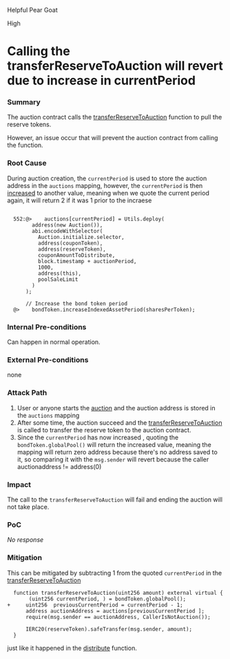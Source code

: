 Helpful Pear Goat

High

# Calling the transferReserveToAuction will revert due to increase in currentPeriod

### Summary

The auction contract calls the  [transferReserveToAuction](https://github.com/sherlock-audit/2024-12-plaza-finance/blob/14a962c52a8f4731bbe4655a2f6d0d85e144c7c2/plaza-evm/src/Pool.sol#L577)  function to pull the reserve tokens.

However, an issue occur that will prevent the auction contract from calling the function.

### Root Cause

During auction creation, the `currentPeriod` is used to store the auction address in the `auctions` mapping, however, the `currentPeriod` is then [increased](https://github.com/sherlock-audit/2024-12-plaza-finance/blob/14a962c52a8f4731bbe4655a2f6d0d85e144c7c2/plaza-evm/src/Pool.sol#L567) to another value, meaning when we quote the current period again, it will return 2 if it was 1 prior to the incraese

```solidity

  552:@>    auctions[currentPeriod] = Utils.deploy(
        address(new Auction()),
        abi.encodeWithSelector(
          Auction.initialize.selector,
          address(couponToken),
          address(reserveToken),
          couponAmountToDistribute,
          block.timestamp + auctionPeriod,
          1000,
          address(this),
          poolSaleLimit
        )
      );

      // Increase the bond token period
  @>    bondToken.increaseIndexedAssetPeriod(sharesPerToken);
```

### Internal Pre-conditions

Can happen in normal operation.

### External Pre-conditions

none

### Attack Path

1. User or anyone starts the [auction](https://github.com/sherlock-audit/2024-12-plaza-finance/blob/14a962c52a8f4731bbe4655a2f6d0d85e144c7c2/plaza-evm/src/Pool.sol#L530) and the auction address is stored in the `auctions` mapping
2. After some time, the auction succeed and the [transferReserveToAuction](https://github.com/sherlock-audit/2024-12-plaza-finance/blob/14a962c52a8f4731bbe4655a2f6d0d85e144c7c2/plaza-evm/src/Auction.sol#L345) is called to transfer the reserve token to the auction contract.
3. Since the `currentPeriod` has now increased , quoting the `bondToken.globalPool()` will return the increased value, meaning the mapping will return zero address because there's no address saved to it, so comparing it with the `msg.sender` will revert because the  caller auctionaddress != address(0)

### Impact

The call to the `transferReserveToAuction` will fail and ending the auction will not take place.

### PoC

_No response_

### Mitigation

This can be mitigated by subtracting 1 from the quoted `currentPeriod` in the [transferReserveToAuction](https://github.com/sherlock-audit/2024-12-plaza-finance/blob/14a962c52a8f4731bbe4655a2f6d0d85e144c7c2/plaza-evm/src/Pool.sol#L578)

```solidity
  function transferReserveToAuction(uint256 amount) external virtual {
       (uint256 currentPeriod, ) = bondToken.globalPool();
+     uint256  previousCurrentPeriod = currentPeriod - 1;
      address auctionAddress = auctions[previousCurrentPeriod ];
      require(msg.sender == auctionAddress, CallerIsNotAuction());
    
      IERC20(reserveToken).safeTransfer(msg.sender, amount);
  }
```

just like it happened in the [distribute](https://github.com/sherlock-audit/2024-12-plaza-finance/blob/14a962c52a8f4731bbe4655a2f6d0d85e144c7c2/plaza-evm/src/Pool.sol#L589) function.